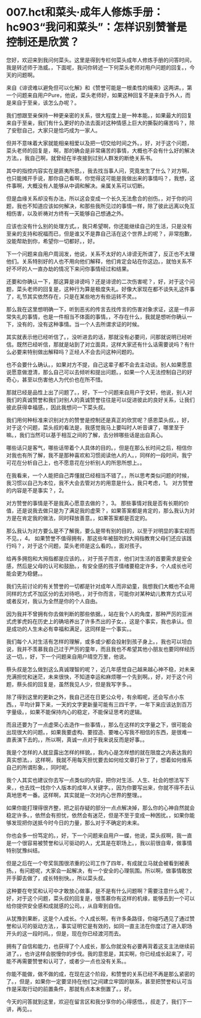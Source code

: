 # 007.hct和菜头·成年人修炼手册：hc903“我问和菜头”：怎样识别赞誉是控制还是欣赏？

您好，欢迎来到我问何菜头。这里是得到专栏何菜头成年人修炼手册的问答时间，我是转述师于浩威。，下面呢，我问你转述一下何菜头老师对用户问题的回复。，今天的问题啊。

来自《诽谤难以避免但可以化解》和《赞誉可能是一根柔性的绳索》这两讲。，第一个问题来自用户Pure，他说，菜头老师好，如果这种回复不是来自于外人，而是来自于至亲，该怎么办呢？。

我们想跟至亲保持一种更亲密的关系，很大程度上是一种本能。，如果最大的回复来自于至亲，我们有什么更好的办法去面对这种情感上巨大的撕裂的痛苦吗？，除了安慰自己，大家只是恰巧成为一家人。

但并不意味着大家就能相亲相爱以及把一切交给时间之外。，好，对于这个问题，菜头老师的回复是，啊，那的确会是非常痛苦的事情，大概也不会有什么好的解决方法。，我自己啊，就曾经在半夜接到过别人群发的断绝关系书。

其中的指控内容实在是匪夷所思。，我去找当事人问，究竟发生了什么？对方啊，也只能摊开手说，那你自己看啊，你觉得这可能是我做出来的事情吗？，我想，这件事啊，大概没有人能够从中调和解决。亲属关系可以切断。

但是血缘关系却没有办法，所以这会变成一个长久无法愈合的创伤。，对于你的问题，我也不知道应该如何解决，和那些我所见过的事情一样，除了彼此远离以免互相伤害，以及祈祷对方终有一天能够自己想通之外。

应该也没有什么别的处理方式。，我只希望啊，你还能继续自己的生活，只是没有至亲的支持和祝福而已，但是谁又不是靠自己活在这个世界上的呢？，非常抱歉，没能帮助到你，希望你一切都好。，好。

下一个问题来自用户周润发，他说，关系不太好的人诽谤无所谓了，反正也不太理他们。关系特别好的人也不用向他们解释，他们肯定会站在你这边。，就怕关系不好不坏的人一直办劫的情况下来问你事情经过和结果。

还要和你确认一下，那这算是诽谤吗？还是诽谤的二次伤害呢？，好，对于这个问题，菜头老师的回复是，这种行为算是极度失礼。好像大家现在都不谈失礼这件事了，礼节其实依然存在，只是在某些地方有些运转不灵。。

那么我在这里想明确一下，听到恶劣的传言去找传言的伤害对象求证，这是一件非常失礼的事情，也是一件相当不体面的事情。，不存在什么，我就是想听你确认一下，没有的，没有这种事情。当一个人去所谓求证的时候。

其实就表示他已经听信了。，没听进去的话，那就没有必要问，问那就说明已经听信。既然已经听信，那就是站到了对立面具，这样大家还有什么话需要说吗？有什么必要来特别做出解释吗？正经人不会去问这种问题的。

也不会要什么确认。，如果对方不提，自己这辈子都不会去主动谈。别人如果愿意说愿意做澄清，那么自己可以去倾听和提出问题。，如果一个人无法控制自己的好奇心，甚至以伤害他人为代价也在所不惜。

那就已经是品性上出了问题了。，好，下一个问题来自用户于文轩，他说，别人对我们的真诚赞誉和我们对别人的真诚赞誉往往是可以促进彼此的良好关系，让我们彼此获得幸福感。，因此我想问一下菜头叔。

我们用何种标准来识别对方的赞誉是控制还是真正的欣赏呢？感恩菜头叔。，好，对于这个问题，菜头叔的看法是，我感觉我马上要叫时人听音课了，哪里至于嘛。，我们当然可以基于相互之间的了解，去分辨哪些话是出自真心。

哪些话只是客气，哪些话带着个人具体的目的。，但是在那么长时间之后，相信你对我也有所了解，我不是那种喜欢和习惯阅读他人的人。，同样的一段时间，我宁可花在分析自己上，也不愿意花在分析别人的所思所想上。。

在我看来，一个人能把自己弄懂就已经相当不错了。，所以思考类似问题的时候，我习惯以自己为本位，我不大会去管对方的用意是什么，我只考虑，1。 对方赞誉的内容是不是事实？，2。

 对方赞誉的事情是不是我真心愿意去做的？，3。 那些事情对我是否有长期的价值，还是说我去做只是为了满足我的虚荣？，如果答案都是肯定的，那么我认为对方是在肯定我的做法，同时释放善意。，如果答案都是否定的。

那么我认为对方要么是不了解我，要么是带有别的目的，以至于对明显的事实视而不见。，4。 如果赞誉不值得拥有，那这些年被鼓吹的大拇指教育父母们还应该践行吗？，对于这个问题，菜头老师是这么看的。，面对孩子。

给再多拥抱和大拇指都是应该的。，对于孩子而言，他们对生活的首要需求是安全感，然后是父母的认可和鼓励。，有安全感的孩子情绪要稳定许多，个人成长也可能会更为稳健。。

我们先前讨论的有关赞誉的一切都是针对成年人而非幼童，我想我们大概也不会用同样的方式不加区分的去对待吧。，对于你而言，可能你对某种幼儿教育方式认可或者反对，我认为全然是你的个人自由。

因为我并不曾拥有你去做判断的那些依据。，站在我个人的角度，那种严厉的亚洲式虎爹虎妈在历史上的确培养出了许多杰出的子女。，这是个事实，我也承认。但是成功的人生未必有幸福和满足，这同样是一个事实。。

我们每个人对生活有怎样的理解，或多或少都会投射到孩子身上。，我也可以坦白说，我并不羡慕我自己过于严厉的童年，而且我也不希望其他小朋友也要同样经历这一切。，好，下一个问题来自用户晴空万里，他说。

蔡头叔是怎么做到这么真诚理智的呢？，近几年感觉自己越来越心神不稳，对未来充满担忧和迷茫，未来很快，不知道幸运和麻烦哪一个先到啊。，好，对于这个问题，蔡头叔的回复是，虽然我见人少，但是我写字多。。

除了得到这里的更新之外，我自己还在日更公众号，有余暇呢，还会写点小东西。，平均计算下来，一天的文字更新量可能有三四千字，一年下来应该达到百万字量级。，如果不能保持内心的稳定，不能保证思考的逻辑。

而且还要为了一点虚荣心去造作一些事情，，那么在这样的文字量之下，很可能会出现很大的问题。，如果我要虚构、要捏造、要唯心写我不相信的东西，是很难一直表演下去的。，所以啊，真诚一点对于我来说反而是好事。。

我是个怎样的人就显露出怎样的样貌。，我内心是怎样想的就在限度之内表达我的真实想法。，这样啊，我就不用每天担忧要去如何给文章打补丁了，想着如何维系自己的所谓形象。，同时呢。

我个人其实也建议你去写一点类似的内容，把你对生活、人生、社会的想法写下来，，也去找一找你个人版本的成年人关键字。，因为你要写出来，你就不得不去认真地思考一番。这样啊，其实就是一次对内心世界的整理。。

如果你能打理得很齐整，把之前存疑的部分一点点解决掉，那么你的心神自然就会稳定许多。，依然会有担忧，依然会有迷茫，但是不至于变成一种困扰。，如果你能够发现把你送抵今时今日的力量，那么对于不确定的未来。

你也会多一份笃定的。，好，下一个问题来自用户一蝶，他说，菜头叔啊，我一直是一个很容易被赞誉和认可驱动的人，尤其是在职场上。，我以前很自卑，做事情特别犹豫纠结。

但是之后在一个夸奖氛围很浓重的公司工作了四年，有成就立马就会被看到被表扬。，有问题呢，大家会一起解决，有一个安全的心理氛围。所以啊，做事情敢放开手脚去做了，成长特别快。，所以菜头叔。

这种要在夸奖和认可中才敢放心做事，是不是有什么问题啊？需要注意什么呢？，好，对于这个问题，菜头叔的回复是，很羡慕你有这样的机缘，能够去到一个可以给你提供安全感和成就感的公司。，从自卑到自信。

从犹豫到果断，这是个人成长。个人成长啊，有许多条路径，你碰巧遇见了通过赞誉和认可的驱动方法，，事实证明它是有效的，如同一直主法在你度过了进入职场开头的这一段时间。，但是，现在你已经渡河而去。

拥有了自信和能力，也获得了个人成长，那么你就没有必要再背着这支主法继续前进了。，也许这样会脱慢你的步伐。我的意思是，其实啊，你已经成长起来了，可能不再需要赞誉和认可了，或者少一点也没有关系。。

你能不能做，做不做的成，在现在这个阶段，和赞誉的关系已经不再是那么紧密的了。，但是，如果你一定要坚持在他们之间建立牢固的联系，甚至把赞誉和认可当作是采取行动的前置条件，那就有点本末倒置了。，好。

今天的问答就到这里，欢迎在留言区和我分享你的心得感悟。，叔走了，我们下一讲，再见。。
